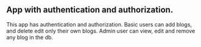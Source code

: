 ## App with authentication and authorization.

This app has authentication and authorization. Basic users can add blogs, and delete edit only their own blogs. Admin user can view, edit and remove any blog in the db.
